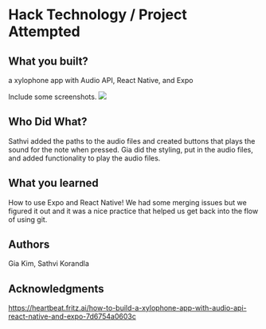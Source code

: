 # Hack Technology / Project Attempted


## What you built? 

a xylophone app with Audio API, React Native, and Expo

Include some screenshots.
![](images/screenshot.png)

## Who Did What?

Sathvi added the paths to the audio files and created buttons that plays the sound for the note when pressed.
Gia did the styling, put in the audio files, and added functionality to play the audio files.

## What you learned

How to use Expo and React Native! We had some merging issues but we figured it out and it was a nice practice that helped us get back into the flow of using git.

## Authors

Gia Kim, Sathvi Korandla

## Acknowledgments

https://heartbeat.fritz.ai/how-to-build-a-xylophone-app-with-audio-api-react-native-and-expo-7d6754a0603c
